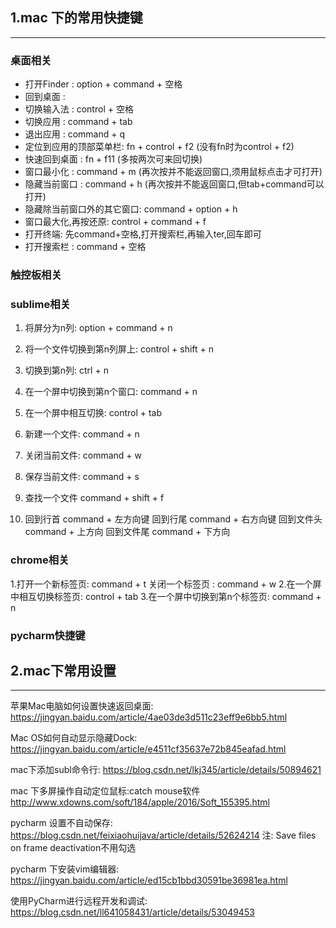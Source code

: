 
## 1.mac 下的常用快捷键
----------------------------

### 桌面相关 
  - 打开Finder : option + command + 空格
  - 回到桌面  :
  - 切换输入法  : control + 空格
  - 切换应用    : command + tab 
  - 退出应用    : command + q
  - 定位到应用的顶部菜单栏: fn + control + f2 (没有fn时为control + f2)
  - 快速回到桌面 : fn + f11 (多按两次可来回切换)
  - 窗口最小化 : command + m (再次按并不能返回窗口,须用鼠标点击才可打开)
  - 隐藏当前窗口 : command + h (再次按并不能返回窗口,但tab+command可以打开)
  - 隐藏除当前窗口外的其它窗口: command + option + h
  - 窗口最大化,再按还原: control + command + f
  - 打开终端: 先command+空格,打开搜索栏,再输入ter,回车即可
  - 打开搜索栏 : command + 空格


### 触控板相关

### sublime相关

1. 将屏分为n列: option + command + n
2. 将一个文件切换到第n列屏上: control + shift + n
2. 切换到第n列: ctrl + n 
2. 在一个屏中切换到第n个窗口: command + n 
3. 在一个屏中相互切换: control + tab

4. 新建一个文件: command + n
5. 关闭当前文件: command + w
6. 保存当前文件: command + s

7. 查找一个文件 command + shift + f

8. 回到行首 command + 左方向键
   回到行尾 command + 右方向键
   回到文件头 command + 上方向
   回到文件尾 command + 下方向


### chrome相关
1.打开一个新标签页: command + t
  关闭一个标签页 :  command + w
2.在一个屏中相互切换标签页: control + tab
3.在一个屏中切换到第n个标签页: command + n 

### pycharm快捷键


## 2.mac下常用设置
------------------------

苹果Mac电脑如何设置快速返回桌面: 
https://jingyan.baidu.com/article/4ae03de3d511c23eff9e6bb5.html

Mac OS如何自动显示隐藏Dock:
https://jingyan.baidu.com/article/e4511cf35637e72b845eafad.html

mac下添加subl命令行:
https://blog.csdn.net/lkj345/article/details/50894621

mac 下多屏操作自动定位鼠标:catch mouse软件
http://www.xdowns.com/soft/184/apple/2016/Soft_155395.html

pycharm 设置不自动保存:
https://blog.csdn.net/feixiaohuijava/article/details/52624214
注:
Save files on frame deactivation不用勾选

pycharm 下安装vim编辑器:
https://jingyan.baidu.com/article/ed15cb1bbd30591be36981ea.html

使用PyCharm进行远程开发和调试:
https://blog.csdn.net/ll641058431/article/details/53049453
